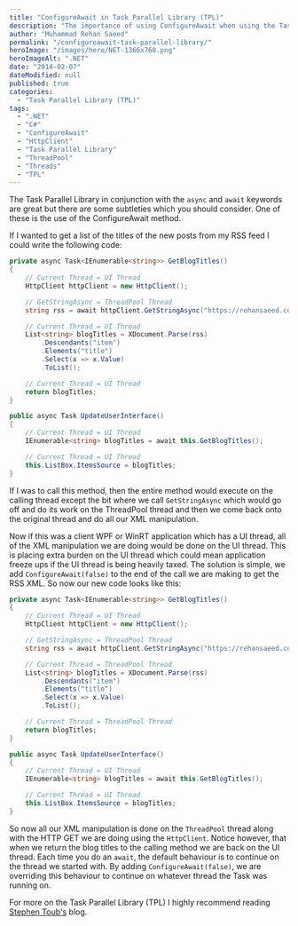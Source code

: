 ```yaml
---
title: "ConfigureAwait in Task Parallel Library (TPL)"
description: "The importance of using ConfigureAwait when using the Task Parallel Library (TPL) to improve performance and reduce context switching."
author: "Muhammad Rehan Saeed"
permalink: "/configureawait-task-parallel-library/"
heroImage: "/images/hero/NET-1366x768.png"
heroImageAlt: ".NET"
date: "2014-02-07"
dateModified: null
published: true
categories:
  - "Task Parallel Library (TPL)"
tags:
  - ".NET"
  - "C#"
  - "ConfigureAwait"
  - "HttpClient"
  - "Task Parallel Library"
  - "ThreadPool"
  - "Threads"
  - "TPL"
---
```


The Task Parallel Library in conjunction with the `async` and `await` keywords are great but there are some subtleties which you should consider. One of these is the use of the ConfigureAwait method.

If I wanted to get a list of the titles of the new posts from my RSS feed I could write the following code:

```cs
private async Task<IEnumerable<string>> GetBlogTitles()
{
    // Current Thread = UI Thread
    HttpClient httpClient = new HttpClient();

    // GetStringAsync = ThreadPool Thread
    string rss = await httpClient.GetStringAsync("https://rehansaeed.com/feed/");

    // Current Thread = UI Thread
    List<string> blogTitles = XDocument.Parse(rss)
        .Descendants("item")
        .Elements("title")
        .Select(x => x.Value)
        .ToList();

    // Current Thread = UI Thread
    return blogTitles;
}

public async Task UpdateUserInterface()
{
    // Current Thread = UI Thread
    IEnumerable<string> blogTitles = await this.GetBlogTitles();

    // Current Thread = UI Thread
    this.ListBox.ItemsSource = blogTitles;
}
```

If I was to call this method, then the entire method would execute on the calling thread except the bit where we call `GetStringAsync` which would go off and do its work on the ThreadPool thread and then we come back onto the original thread and do all our XML manipulation.

Now if this was a client WPF or WinRT application which has a UI thread, all of the XML manipulation we are doing would be done on the UI thread. This is placing extra burden on the UI thread which could mean application freeze ups if the UI thread is being heavily taxed. The solution is simple, we add `ConfigureAwait(false)` to the end of the call we are making to get the RSS XML. So now our new code looks like this:

```cs
private async Task<IEnumerable<string>> GetBlogTitles()
{
    // Current Thread = UI Thread
    HttpClient httpClient = new HttpClient();

    // GetStringAsync = ThreadPool Thread
    string rss = await httpClient.GetStringAsync("https://rehansaeed.com/feed/").ConfigureAwait(false);

    // Current Thread = ThreadPool Thread
    List<string> blogTitles = XDocument.Parse(rss)
        .Descendants("item")
        .Elements("title")
        .Select(x => x.Value)
        .ToList();

    // Current Thread = ThreadPool Thread
    return blogTitles;
}

public async Task UpdateUserInterface()
{
    // Current Thread = UI Thread
    IEnumerable<string> blogTitles = await this.GetBlogTitles();

    // Current Thread = UI Thread
    this.ListBox.ItemsSource = blogTitles;
}
```

So now all our XML manipulation is done on the `ThreadPool` thread along with the HTTP GET we are doing using the `HttpClient`. Notice however, that when we return the blog titles to the calling method we are back on the UI thread. Each time you do an `await`, the default behaviour is to continue on the thread we started with. By adding `ConfigureAwait(false)`, we are overriding this behaviour to continue on whatever thread the Task was running on.

For more on the Task Parallel Library (TPL) I highly recommend reading [Stephen Toub's](http://blogs.msdn.com/b/toub/ "Stephen Toub's") blog.
